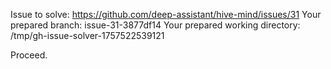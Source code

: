 Issue to solve: https://github.com/deep-assistant/hive-mind/issues/31
Your prepared branch: issue-31-3877df14
Your prepared working directory: /tmp/gh-issue-solver-1757522539121

Proceed.